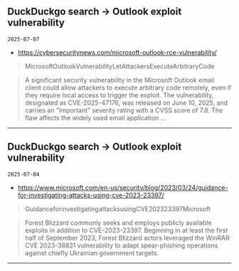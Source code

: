 ## DuckDuckgo search -> Outlook exploit vulnerability
`2025-07-07`

* https://cybersecuritynews.com/microsoft-outlook-rce-vulnerability/

<blockquote>
 MicrosoftOutlookVulnerabilityLetAttackersExecuteArbitraryCode
</blockquote>
<blockquote>
A significant security vulnerability in the Microsoft Outlook email client could allow attackers to execute arbitrary code remotely, even if they require local access to trigger the exploit. The vulnerability, designated as CVE-2025-47176, was released on June 10, 2025, and carries an &quot;Important&quot; severity rating with a CVSS score of 7.8. The flaw affects the widely used email application ...
</blockquote>

---

## DuckDuckgo search -> Outlook exploit vulnerability
`2025-07-04`

* https://www.microsoft.com/en-us/security/blog/2023/03/24/guidance-for-investigating-attacks-using-cve-2023-23397/

<blockquote>
 GuidanceforinvestigatingattacksusingCVE202323397Microsoft
</blockquote>
<blockquote>
Forest Blizzard commonly seeks and employs publicly available exploits in addition to CVE-2023-23397. Beginning in at least the first half of September 2023, Forest Blizzard actors leveraged the WinRAR CVE 2023-38831 vulnerability to adapt spear-phishing operations against chiefly Ukrainian government targets.
</blockquote>

---

